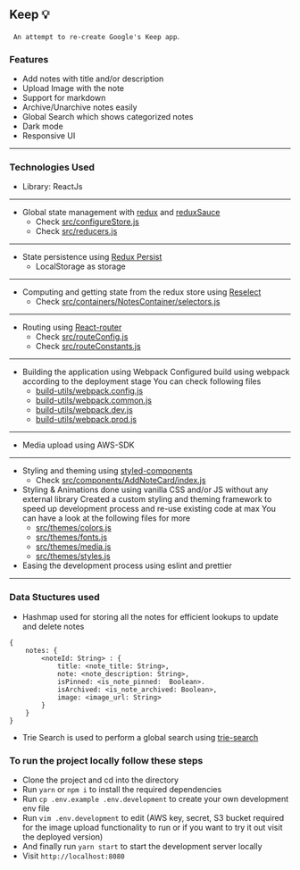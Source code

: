 ## Keep 💡
` An attempt to re-create Google's Keep app`.

### Features
- Add notes with title and/or description
- Upload Image with the note
- Support for markdown
- Archive/Unarchive notes easily
- Global Search which shows categorized notes
- Dark mode
- Responsive UI
---
### Technologies Used
* Library: ReactJs
---
* Global state management with [redux](https://redux.js.org/) and [reduxSauce](https://github.com/jkeam/reduxsauce)
    * Check [src/configureStore.js](https://github.com/tap0212/keep/blob/main/src/configureStore.js)
    * Check [src/reducers.js](https://github.com/tap0212/keep/blob/main/src/reducers.js)
---
* State persistence using [Redux Persist](https://github.com/rt2zz/redux-persist#readme)
    * LocalStorage as storage
---
* Computing and getting state from the redux store using [Reselect](https://github.com/reduxjs/reselect)
    * Check [src/containers/NotesContainer/selectors.js](https://github.com/tap0212/keep/blob/main/src/containers/NotesContainer/selectors.js)
---
* Routing using [React-router](https://github.com/ReactTraining/react-router)
    * Check [src/routeConfig.js](https://github.com/tap0212/keep/blob/main/src/routeConfig.js)
    * Check [src/routeConstants.js](https://github.com/tap0212/keep/blob/main/src/routeConstants.js)
---
* Building the application using Webpack
    Configured build using webpack according to the deployment stage
    You can check following files
    * [build-utils/webpack.config.js](https://github.com/tap0212/keep/blob/main/build-utils/webpack.config.js)
    * [build-utils/webpack.common.js](https://github.com/tap0212/keep/blob/main/build-utils/webpack.common.js)
    * [build-utils/webpack.dev.js](https://github.com/tap0212/keep/blob/main/build-utils/webpack.dev.js)
    * [build-utils/webpack.prod.js](https://github.com/tap0212/keep/blob/main/build-utils/webpack.prod.js)
---
* Media upload using AWS-SDK
---
* Styling and theming using [styled-components](https://styled-components.com/)
    * Check [src/components/AddNoteCard/index.js](https://github.com/tap0212/keep/blob/main/src/components/AddNoteCard/index.js)
* Styling & Animations done using vanilla CSS and/or JS without any external library
    Created a custom styling and theming framework to speed up development process and re-use existing code at max
    You can have a look at the following files for more
    * [src/themes/colors.js](https://github.com/tap0212/keep/blob/main/src/themes/colors.js)
    * [src/themes/fonts.js](https://github.com/tap0212/keep/blob/main/src/themes/fonts.js)
    * [src/themes/media.js](https://github.com/tap0212/keep/blob/main/src/themes/media.js)
    * [src/themes/styles.js](https://github.com/tap0212/keep/blob/main/src/themes/styles.js)
* Easing the development process using eslint and prettier
---
### Data Stuctures used
* Hashmap used for storing all the notes for efficient lookups to update and delete notes
```
{
    notes: {
        <noteId: String> : {
            title: <note_title: String>,
            note: <note_description: String>,
            isPinned: <is_note_pinned:  Boolean>.
            isArchived: <is_note_archived: Boolean>,
            image: <image_url: String>
        }
    }
}
```
* Trie Search is used to perform a global search using [trie-search](https://www.npmjs.com/package/trie-search)
### To run the project locally follow these steps

- Clone the project and cd into the directory
- Run `yarn` or `npm i` to install the required dependencies
- Run `cp .env.example .env.development` to create your own development env file
- Run `vim .env.development` to edit (AWS key, secret, S3 bucket required for the image upload functionality to run or if you want to try it out visit the deployed version)
- And finally run `yarn start` to start the development server locally
- Visit `http://localhost:8080`
